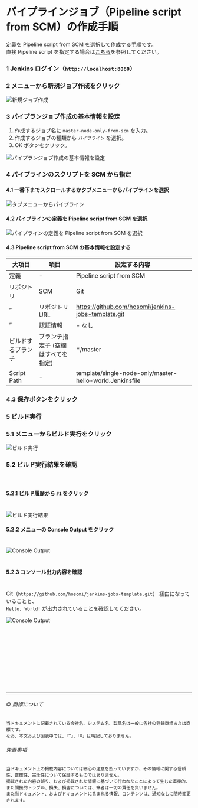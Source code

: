 # パイプラインジョブ（Pipeline script from SCM）の作成手順

定義を Pipeline script from SCM を選択して作成する手順です。  
直接 Pipeline script を指定する場合は[こちら](README.md)を参照してください。  

### 1 Jenkins ログイン（``http://localhost:8080``）

### 2 メニューから新規ジョブ作成をクリック

![新規ジョブ作成](master-node-only-basic-01.png)  

### 3 パイプランジョブ作成の基本情報を設定

1. 作成するジョブ名に ``master-node-only-from-scm`` を入力。
1. 作成するジョブの種類から ``パイプライン`` を選択。
1. OK ボタンをクリック。

![パイプランジョブ作成の基本情報を設定](master-node-only-scm-01.png)  


### 4 パイプラインのスクリプトを SCM から指定

#### 4.1 一番下までスクロールするかタブメニューからパイプラインを選択

![タブメニューからパイプライン](master-node-only-scm-02.png)  


#### 4.2 パイプラインの定義を Pipeline script from SCM を選択

![パイプラインの定義を Pipeline script from SCM を選択](master-node-only-scm-03.png)  

#### 4.3 Pipeline script from SCM の基本情報を設定する

| 大項目 | 項目 | 設定する内容
| ----- | ----- | -----
| 定義 | - | Pipeline script from SCM
| リポジトリ | SCM | Git
| ” | リポジトリ URL | https://github.com/hosomi/jenkins-jobs-template.git
| ” | 認証情報 | - なし
| ビルドするブランチ | 	ブランチ指定子 (空欄はすべてを指定)	 | */master
| Script Path | - | template/single-node-only/master-hello-world.Jenkinsfile

### 4.3 保存ボタンをクリック


### 5 ビルド実行

### 5.1 メニューからビルド実行をクリック

![ビルド実行](master-node-only-scm-04.png)   



### 5.2 ビルド実行結果を確認  
　  
#### 5.2.1 ビルド履歴から ``#1`` をクリック  
　  
![ビルド実行結果](master-node-only-scm-05.png) 
　  
#### 5.2.2 メニューの Console Output をクリック  
　  
![Console Output](master-node-only-scm-06.png)  
　  
#### 5.2.3 コンソール出力内容を確認  
　  
Git（``https://github.com/hosomi/jenkins-jobs-template.git``） 経由になっていることと、  
``Hello, World!`` が出力されていることを確認してください。
　  

![Console Output](master-node-only-scm-07.png)  





　  
　  
　  
　  
　  
　  
　  
　  

* * *

###### :copyright: 商標について

<sup>当ドキュメントに記載されている会社名、システム名、製品名は一般に各社の登録商標または商標です。</sup>  
<sup>なお、本文および図表中では、「™」、「®」は明記しておりません。</sup>  

###### 免責事項  
<sup>当ドキュメント上の掲載内容については細心の注意を払っていますが、その情報に関する信頼性、正確性、完全性について保証するものではありません。</sup>  
<sup>掲載された内容の誤り、および掲載された情報に基づいて行われたことによって生じた直接的、また間接的トラブル、損失、損害については、筆者は一切の責任を負いません。</sup>  
<sup>また当ドキュメント、およびドキュメントに含まれる情報、コンテンツは、通知なしに随時変更されます。</sup>  



